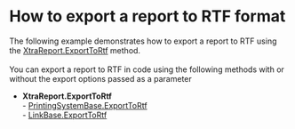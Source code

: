 # How to export a report to RTF format


<p>The following example demonstrates how to export a report to RTF using the <a href="https://documentation.devexpress.com/XtraReports/DevExpress.XtraReports.UI.XtraReport.ExportToRtf.overloads">XtraReport.ExportToRtf</a> method.<br><br>You can export a report to RTF in code using the following methods with or without the export options passed as a parameter

* <strong>XtraReport.ExportToRtf</strong> <br>- <a href="https://documentation.devexpress.com/CoreLibraries/DevExpress.XtraPrinting.PrintingSystemBase.ExportToRtf.overloads">PrintingSystemBase.ExportToRtf</a><br>- <a href="https://documentation.devexpress.com/CoreLibraries/DevExpress.XtraPrinting.LinkBase.ExportToRtf.overloads">LinkBase.ExportToRtf</a></p>

<br/>


